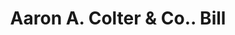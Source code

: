 ---
doi: 10.7916/D8W397CC
date_other: '1860'
date_other_textual: 1860-1869
form: printed ephemera
genre:
- Invoices
name:
- Aaron A. Colter & Co.
object_in_context_url: https://biggert.cul.columbia.edu/items/view/ave_biggert_01240
subject_hierarchical_geographic:
- Cincinnati, Ohio, United States
subject_name:
- Aaron A. Colter & Co.
title: Aaron A. Colter & Co.. Bill
sort_title: Aaron A. Colter & Co.. Bill
call_number: ave_biggert_01240
coordinates:
- 39.1,-84.51666666666667
pid: ave_biggert_01240
identifiers: ave_biggert_01240
thumbnail: https://derivativo-3.library.columbia.edu/iiif/2/ldpd:343203/full/!256,256/0/native.jpg
permalink: /biggert/ave_biggert_01240/
layout: iiif-image-page
---
